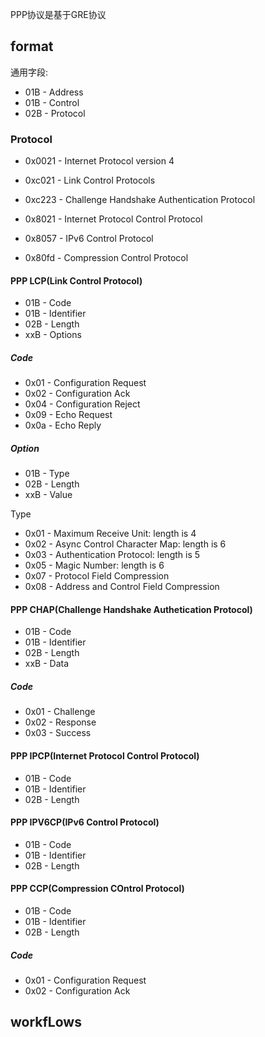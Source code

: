 PPP协议是基于GRE协议

## format

通用字段:

* 01B - Address
* 01B - Control
* 02B - Protocol

### Protocol

* 0x0021 - Internet Protocol version 4

* 0xc021 - Link Control Protocols
* 0xc223 - Challenge Handshake Authentication Protocol
* 0x8021 - Internet Protocol Control Protocol
* 0x8057 - IPv6 Control Protocol
* 0x80fd - Compression Control Protocol

#### PPP LCP(Link Control Protocol)

* 01B - Code
* 01B - Identifier
* 02B - Length
* xxB - Options

##### Code

* 0x01 - Configuration Request
* 0x02 - Configuration Ack
* 0x04 - Configuration Reject
* 0x09 - Echo Request
* 0x0a - Echo Reply

##### Option

* 01B - Type
* 02B - Length
* xxB - Value

Type

* 0x01 - Maximum Receive Unit: length is 4
* 0x02 - Async Control Character Map: length is 6
* 0x03 - Authentication Protocol: length is 5
* 0x05 - Magic Number: length is 6
* 0x07 - Protocol Field Compression
* 0x08 - Address and Control Field Compression

#### PPP CHAP(Challenge Handshake Authetication Protocol)

* 01B - Code
* 01B - Identifier
* 02B - Length
* xxB - Data

##### Code

* 0x01 - Challenge
* 0x02 - Response
* 0x03 - Success

#### PPP IPCP(Internet Protocol Control Protocol)

* 01B - Code
* 01B - Identifier
* 02B - Length

#### PPP IPV6CP(IPv6 Control Protocol)

* 01B - Code
* 01B - Identifier
* 02B - Length

#### PPP CCP(Compression COntrol Protocol)

* 01B - Code
* 01B - Identifier
* 02B - Length

##### Code

* 0x01 - Configuration Request
* 0x02 - Configuration Ack


## workfLows

